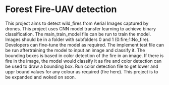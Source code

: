 # Forest Fire-UAV detection

This project aims to detect wild_fires from Aerial Images captured by drones. This project uses CNN model transfer learning to achieve binary classification. The main_train_model file can be run to train the model. Images should be in a folder with subfolders 0 and 1 (0:fire;1:No_fire). Developers can fine-tune the model as required. The implement test file can be run aftertraining the model to input an image and classify it. The bounding boxes is based in color detection
of the fire in an image. If there is fire in the image, the model would classify it as fire and color detection can be used to draw a bounding box. Run color detection file to get lower and uppr bound values for any colour as required (fire here). This project is to be expanded and woked on soon.
